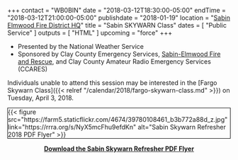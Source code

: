 +++
contact = "WB0BIN"
date = "2018-03-12T18:30:00-05:00"
endTime = "2018-03-12T21:00:00-05:00"
publishdate = "2018-01-19"
location = "[Sabin Elmwood Fire District HQ](/places/sabin-elmwood-fire-district-headquarters)"
title = "Sabin SKYWARN Class"
dates = [ "Public Service" ]
outputs = [ "HTML" ]
upcoming = "force"
+++
* Presented by the National Weather Service
* Sponsored by Clay County Emergency Services, [Sabin-Elmwood Fire and Rescue](http://www.sabin-elmwoodfire.com/), and Clay County Amateur Radio Emergency Services (CCARES)

Individuals unable to attend this session may be interested in the
[Fargo Skywarn Class]({{< relref "/calendar/2018/fargo-skywarn-class.md" >}})
on Tuesday, April 3, 2018.

<div style="border:1px solid black">
{{< figure src="https://farm5.staticflickr.com/4674/39780108461_b3b772a88d_z.jpg" link="https://rrra.org/s/NyX5mcFhu9efdKn" alt="Sabin Skywarn Refresher 2018 PDF Flyer" >}}
</div>
<p class="clear"></p>
<div style="text-align: center;"><strong><a href="https://rrra.org/s/NyX5mcFhu9efdKn">Download the Sabin Skywarn Refresher PDF Flyer</a></strong></div>
